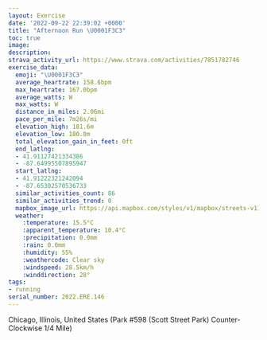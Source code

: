 ```yaml
---
layout: Exercise
date: '2022-09-22 22:39:02 +0000'
title: "Afternoon Run \U0001F3C3"
toc: true
image:
description:
strava_activity_url: https://www.strava.com/activities/7851782746
exercise_data:
  emoji: "\U0001F3C3"
  average_heartrate: 158.6bpm
  max_heartrate: 167.0bpm
  average_watts: W
  max_watts: W
  distance_in_miles: 2.06mi
  pace_per_mile: 7m26s/mi
  elevation_high: 181.6m
  elevation_low: 180.0m
  total_elevation_gain_in_feet: 0ft
  end_latlng:
  - 41.91127421334386
  - -87.64995507895947
  start_latlng:
  - 41.91222321242094
  - -87.65302570536733
  similar_activities_count: 86
  similar_activities_trend: 0
  mapbox_image_url: https://api.mapbox.com/styles/v1/mapbox/streets-v11/static/path-5+787af2-1.0(e%7Bx~F~k~uOAgBLu%40Zi%40P%7D%40JKf%40ULKJQLi%40CqBCk%40B_AGM%40CZKDuE%3FwCIiDI_B%40eASqAGW%3FSBQHWd%40q%40%40WPULEL%3FRD%5ERNPJZB%7C%40GlABvALp%40PJL%3Fr%40M%5C%3FREHGR_%40HU%3FMGaDEWGK%5DS%5BEk%40D%5DHQJSx%40Bl%40A%60CDVDLPLLBRAh%40Kj%40%3FNINOJU%40OA%5DIaA%3FoAGWU%5DOGI%3F%7D%40FODKDSRMb%40CT%3F%7CA%40x%40B%5CJVFDHB%60%40BZC%7C%40QNIJSBm%40CqCCSO_%40QOWCgADQJ%5Bj%40EVIxD%40FLL%5CJPBN%3FdAO%60%40%5DLUDWEsA%3Fi%40Ee%40IWYWe%40Io%40%40_BCoAQQ%40MBQJIHEVBtBEh%40%3FV%40HJPj%40d%40FJDXMf%40i%40p%40K%5E%3FVNt%40JTBLKhA%3Fd%40Kz%40JBFHBVMdBAv%40),pin-s-s+e5b22e(-87.65136,41.91171),pin-s-f+89ae00(-87.64823000000001,41.91099000000002)/auto/800x800?access_token=pk.eyJ1Ijoiam9zaGJlY2ttYW4iLCJhIjoiY205eWR2aDd1MWZ6djJrbXc4a3M0bWZleiJ9.XiG9OWkNcZk2QzjJbxLB4A
  weather:
    :temperature: 15.5°C
    :apparent_temperature: 10.4°C
    :precipitation: 0.0mm
    :rain: 0.0mm
    :humidity: 55%
    :weathercode: Clear sky
    :windspeed: 28.5km/h
    :winddirection: 28°
tags:
- running
serial_number: 2022.ERE.146
---
```

Chicago, Illinois, United States (Park #598 (Scott Street Park) Counter-Clockwise 1/4 Mile)
